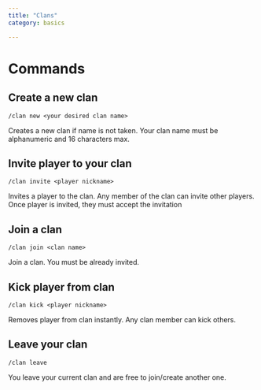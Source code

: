 ```yaml
---
title: "Clans"
category: basics

---
```

Commands
===========

Create a new clan
----------------
```
/clan new <your desired clan name>
```
Creates a new clan if name is not taken. Your clan name must be alphanumeric and 16 characters max.


Invite player to your clan
----------------
```
/clan invite <player nickname>
```
Invites a player to the clan. Any member of the clan can invite other players. Once player is invited, they must accept the invitation

Join a clan
--------------
```
/clan join <clan name>
```
Join a clan. You must be already invited.

Kick player from clan
----------------
```
/clan kick <player nickname>
```
Removes player from clan instantly. Any clan member can kick others.

Leave your clan
-----------------
```
/clan leave
```
You leave your current clan and are free to join/create another one.